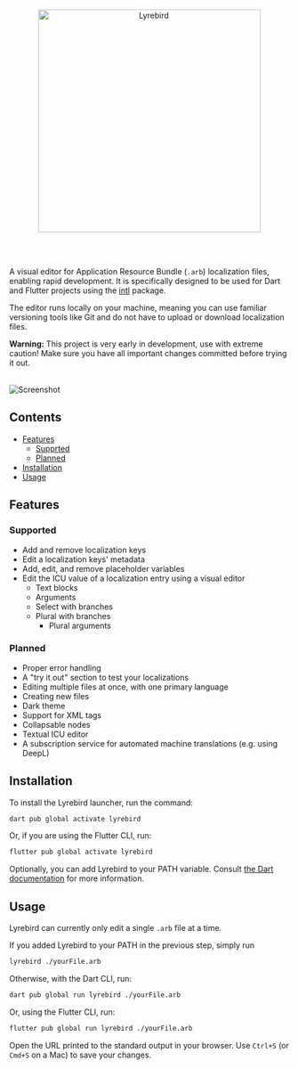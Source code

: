 <br>
<p align="center">
    <img src="https://user-images.githubusercontent.com/8947616/209372156-a47d6ad5-7f2f-43b9-8b74-114392d8c091.svg" width="400" alt="Lyrebird">
</p>
<br>
<br>

A visual editor for Application Resource Bundle (`.arb`) localization files, enabling rapid development. It is specifically designed to be used for Dart and Flutter projects using the [intl](https://pub.dev/packages/intl) package.

The editor runs locally on your machine, meaning you can use familiar versioning tools like Git and do not have to upload or download localization files.

**Warning:** This project is very early in development, use with extreme caution! Make sure you have all important changes committed before trying it out.

<br>

<img src="https://user-images.githubusercontent.com/8947616/209474797-8d511b16-2144-4f43-868a-6a4a078abc0c.png" alt="Screenshot">

<br>

## Contents

* [Features](#features)
  * [Supprted](#supported)
  * [Planned](#planned)
* [Installation](#installation)
* [Usage](#usage)

## Features

### Supported

* Add and remove localization keys
* Edit a localization keys' metadata
* Add, edit, and remove placeholder variables
* Edit the ICU value of a localization entry using a visual editor
  * Text blocks
  * Arguments
  * Select with branches
  * Plural with branches
    * Plural arguments

### Planned

* Proper error handling
* A "try it out" section to test your localizations
* Editing multiple files at once, with one primary language
* Creating new files
* Dark theme
* Support for XML tags
* Collapsable nodes
* Textual ICU editor
* A subscription service for automated machine translations (e.g. using DeepL)

## Installation

To install the Lyrebird launcher, run the command:
```bash
dart pub global activate lyrebird
```
Or, if you are using the Flutter CLI, run:
```bash
flutter pub global activate lyrebird
```

Optionally, you can add Lyrebird to your PATH variable. Consult [the Dart documentation](https://dart.dev/tools/pub/cmd/pub-global#running-a-script-from-your-path) for more information.

## Usage

Lyrebird can currently only edit a single `.arb` file at a time.

If you added Lyrebird to your PATH in the previous step, simply run
```bash
lyrebird ./yourFile.arb
```
Otherwise, with the Dart CLI, run:
```bash
dart pub global run lyrebird ./yourFile.arb
```
Or, using the Flutter CLI, run:
```bash
flutter pub global run lyrebird ./yourFile.arb
```

Open the URL printed to the standard output in your browser. Use `Ctrl+S` (or `Cmd+S` on a Mac) to save your changes.